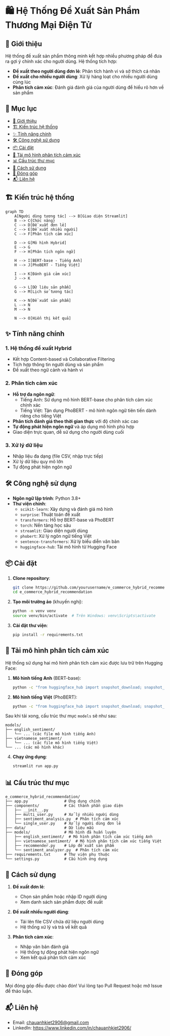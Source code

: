 # 🛍️ Hệ Thống Đề Xuất Sản Phẩm Thương Mại Điện Tử

## 🚀 Giới thiệu

Hệ thống đề xuất sản phẩm thông minh kết hợp nhiều phương pháp để đưa ra gợi ý chính xác cho người dùng. Hệ thống tích hợp:

- **Đề xuất theo người dùng đơn lẻ**: Phân tích hành vi và sở thích cá nhân
- **Đề xuất cho nhiều người dùng**: Xử lý hàng loạt cho nhiều người dùng cùng lúc
- **Phân tích cảm xúc**: Đánh giá đánh giá của người dùng để hiểu rõ hơn về sản phẩm

## 📑 Mục lục
- [🚀 Giới thiệu](#-giới-thiệu)
- [🏗️ Kiến trúc hệ thống](#️-kiến-trúc-hệ-thống)
- [✨ Tính năng chính](#-tính-năng-chính)
- [🛠️ Công nghệ sử dụng](#️-công-nghệ-sử-dụng)
- [📦 Cài đặt](#-cài-đặt)
- [🤖 Tải mô hình phân tích cảm xúc](#-tải-mô-hình-phân-tích-cảm-xúc)
- [📊 Cấu trúc thư mục](#-cấu-trúc-thư-mục)
- [🚀 Cách sử dụng](#-cách-sử-dụng)
- [🤝 Đóng góp](#-đóng-góp)
- [📬 Liên hệ](#-liên-hệ)

## 🏗️ Kiến trúc hệ thống

```mermaid
graph TD
    A[Người dùng tương tác] --> B[Giao diện Streamlit]
    B --> C{Chức năng}
    C --> D[Đề xuất đơn lẻ]
    C --> E[Đề xuất nhiều người]
    C --> F[Phân tích cảm xúc]
    
    D --> G[Mô hình Hybrid]
    E --> G
    F --> H[Phân tích ngôn ngữ]
    
    H --> I[BERT-base - Tiếng Anh]
    H --> J[PhoBERT - Tiếng Việt]
    
    I --> K[Đánh giá cảm xúc]
    J --> K
    
    G --> L[Dữ liệu sản phẩm]
    G --> M[Lịch sử tương tác]
    
    K --> N[Đề xuất sản phẩm]
    L --> N
    M --> N
    
    N --> O[Hiển thị kết quả]
```

## ✨ Tính năng chính

### 1. Hệ thống đề xuất Hybrid
- Kết hợp Content-based và Collaborative Filtering
- Tích hợp thông tin người dùng và sản phẩm
- Đề xuất theo ngữ cảnh và hành vi

### 2. Phân tích cảm xúc
- **Hỗ trợ đa ngôn ngữ**:
  - Tiếng Anh: Sử dụng mô hình BERT-base cho phân tích cảm xúc chính xác
  - Tiếng Việt: Tận dụng PhoBERT - mô hình ngôn ngữ tiên tiến dành riêng cho tiếng Việt
- **Phân tích đánh giá theo thời gian thực** với độ chính xác cao
- **Tự động phát hiện ngôn ngữ** và áp dụng mô hình phù hợp
- Giao diện trực quan, dễ sử dụng cho người dùng cuối

### 3. Xử lý dữ liệu
- Nhập liệu đa dạng (file CSV, nhập trực tiếp)
- Xử lý dữ liệu quy mô lớn
- Tự động phát hiện ngôn ngữ

## 🛠️ Công nghệ sử dụng

- **Ngôn ngữ lập trình**: Python 3.8+
- **Thư viện chính**:
  - `scikit-learn`: Xây dựng và đánh giá mô hình
  - `surprise`: Thuật toán đề xuất
  - `transformers`: Hỗ trợ BERT-base và PhoBERT
  - `torch`: Nền tảng học sâu
  - `streamlit`: Giao diện người dùng
  - `phobert`: Xử lý ngôn ngữ tiếng Việt
  - `sentence-transformers`: Xử lý biểu diễn văn bản
  - `huggingface-hub`: Tải mô hình từ Hugging Face

## 📦 Cài đặt

1. **Clone repository**:
   ```bash
   git clone https://github.com/yourusername/e_commerce_hybrid_recommendation.git
   cd e_commerce_hybrid_recommendation
   ```

2. **Tạo môi trường ảo** (khuyến nghị):
   ```bash
   python -m venv venv
   source venv/bin/activate  # Trên Windows: venv\Scripts\activate
   ```

3. **Cài đặt thư viện**:
   ```bash
   pip install -r requirements.txt
   ```

## 🤖 Tải mô hình phân tích cảm xúc

Hệ thống sử dụng hai mô hình phân tích cảm xúc được lưu trữ trên Hugging Face:

1. **Mô hình tiếng Anh** (BERT-base):
   ```bash
   python -c "from huggingface_hub import snapshot_download; snapshot_download(repo_id='Anhkiet098/2-States-of-Sentiment-Analysis-in-English', local_dir='models/english_sentiment')"
   ```

2. **Mô hình tiếng Việt** (PhoBERT):
   ```bash
   python -c "from huggingface_hub import snapshot_download; snapshot_download(repo_id='Anhkiet098/2-States-of-Sentiment-Analysis-in-Vietnamese', local_dir='models/vietnamese_sentiment')"
   ```

Sau khi tải xong, cấu trúc thư mục `models` sẽ như sau:
```
models/
├── english_sentiment/
│   └── ... (các file mô hình tiếng Anh)
├── vietnamese_sentiment/
│   └── ... (các file mô hình tiếng Việt)
└── ... (các mô hình khác)
```

4. **Chạy ứng dụng**:
   ```bash
   streamlit run app.py
   ```

## 📊 Cấu trúc thư mục

```
e_commerce_hybrid_recommendation/
├── app.py                # Ứng dụng chính
├── components/           # Các thành phần giao diện
│   ├── __init__.py
│   ├── multi_user.py     # Xử lý nhiều người dùng
│   ├── sentiment_analysis.py  # Phân tích cảm xúc
│   └── single_user.py    # Xử lý người dùng đơn lẻ
├── data/                 # Dữ liệu mẫu
├── models/               # Mô hình đã huấn luyện
│   ├── english_sentiment/  # Mô hình phân tích cảm xúc tiếng Anh
│   ├── vietnamese_sentiment/  # Mô hình phân tích cảm xúc tiếng Việt
│   ├── recommender.py    # Lớp đề xuất sản phẩm
│   └── sentiment_analyzer.py  # Phân tích cảm xúc
├── requirements.txt      # Thư viện phụ thuộc
└── settings.py           # Cấu hình ứng dụng
```

## 🚀 Cách sử dụng

1. **Đề xuất đơn lẻ**:
   - Chọn sản phẩm hoặc nhập ID người dùng
   - Xem danh sách sản phẩm được đề xuất

2. **Đề xuất nhiều người dùng**:
   - Tải lên file CSV chứa dữ liệu người dùng
   - Hệ thống xử lý và trả về kết quả

3. **Phân tích cảm xúc**:
   - Nhập văn bản đánh giá
   - Hệ thống tự động phát hiện ngôn ngữ
   - Xem kết quả phân tích cảm xúc

## 🤝 Đóng góp

Mọi đóng góp đều được chào đón! Vui lòng tạo Pull Request hoặc mở Issue để thảo luận.
 
## 📬 Liên hệ

- Email: chauanhkiet2906@gmail.com
- LinkedIn: https://www.linkedin.com/in/chauanhkiet2906/
